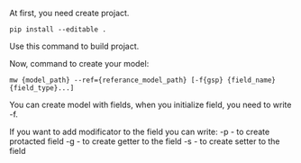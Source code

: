 At first, you need create projact.
```
pip install --editable .
```
Use this command to build projact.

Now, command to create your model:
```
mw {model_path} --ref={referance_model_path} [-f{gsp} {field_name} {field_type}...]
```
You can create model with fields, when you initialize field, you need to write -f.

If you want to add modificator to the field you can write:
-p - to create protacted field
-g - to create getter to the field
-s - to create setter to the field

